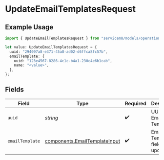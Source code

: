 # UpdateEmailTemplatesRequest

## Example Usage

```typescript
import { UpdateEmailTemplatesRequest } from "servicem8/models/operations";

let value: UpdateEmailTemplatesRequest = {
  uuid: "294097a8-e371-45a8-ad02-d6ffca8fc57b",
  emailTemplate: {
    uuid: "123e4567-8286-4c1c-b4a1-230c4e6b1cab",
    name: "<value>",
  },
};
```

## Fields

| Field                                                                          | Type                                                                           | Required                                                                       | Description                                                                    |
| ------------------------------------------------------------------------------ | ------------------------------------------------------------------------------ | ------------------------------------------------------------------------------ | ------------------------------------------------------------------------------ |
| `uuid`                                                                         | *string*                                                                       | :heavy_check_mark:                                                             | UUID of the Email Template                                                     |
| `emailTemplate`                                                                | [components.EmailTemplateInput](../../models/components/emailtemplateinput.md) | :heavy_check_mark:                                                             | Email Template fields to update                                                |